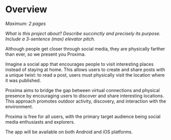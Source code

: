 # Overview

*Maximum: 2 pages*

*What is this project about?*
*Describe succinctly and precisely its purpose.*
*Include a 3-sentence (max) elevator pitch.*

Although people get closer through social media, they are physically farther than ever, so we present you Proxima.

Imagine a social app that encourages people to visit interesting places instead of staying at home. This allows users to create and share posts with a unique twist: to read a post, users must physically visit the location where it was published.


Proxima aims to bridge the gap between virtual connections and physical presence by encouraging users to discover and share interesting locations. This approach promotes outdoor activity, discovery, and interaction with the environment.

Proxima is free for all users, with the primary target audience being social media enthusiasts and explorers. 

The app will be available on both Android and iOS platforms.